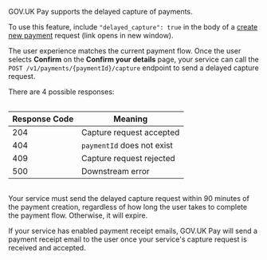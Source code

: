 GOV.UK Pay supports the delayed capture of payments.

To use this feature, include `"delayed_capture": true` in the body of a [create new payment](https://gds-payments.gelato.io/api-explorer/gov-uk-pay-api/versions/1.0.2/general/create-new-payment) request (link opens in new window). 

The user experience matches the current payment flow. Once the user selects __Confirm__ on the __Confirm your details__ page, your service can call the `POST /v1/payments/{paymentId}/capture` endpoint to send a delayed capture request.

There are 4 possible responses:

<div style="height:1px;font-size:1px;">&nbsp;</div>

| Response Code  | Meaning                    |
| -------------- | -------------------------- |
|204             | Capture request accepted   |
|404             | `paymentId` does not exist |
|409             | Capture request rejected   |
|500             | Downstream error           |

<div style="height:1px;font-size:1px;">&nbsp;</div>

Your service must send the delayed capture request within 90 minutes of the payment creation, regardless of how long the user takes to complete the payment flow. Otherwise, it will expire.

If your service has enabled payment receipt emails, GOV.UK Pay will send a payment receipt email to the user once your service's capture request is received and accepted.
